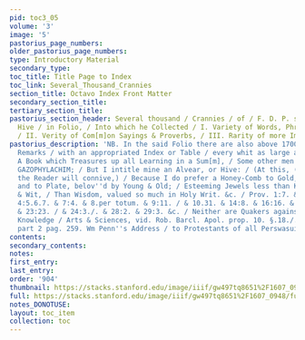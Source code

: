```yaml
---
pid: toc3_05
volume: '3'
image: '5'
pastorius_page_numbers: 
older_pastorius_page_numbers: 
type: Introductory Material
secondary_type: 
toc_title: Title Page to Index
toc_link: Several_Thousand_Crannies
section_title: Octavo Index Front Matter
secondary_section_title: 
tertiary_section_title: 
pastorius_section_header: Several thousand / Crannies / of / F. D. P. s / Alphabetical
  Hive / in Folio, / Into which he Collected / I. Variety of Words, Phrases & Anglicisms,
  / II. Verity of Com[m]on Sayings & Proverbs, / III. Rarity of more Important Matters.
pastorius_description: 'NB. In the said Folio there are also above 1700. Onomastical
  Remarks / with an appropriated Index or Table / every whit as large as this. //
  A Book which Treasures up all Learning in a Sum[m], / Some other men would call,
  GAZOPHYLACHIM; / But I intitle mine an Alvear, or Hive: / (At this, (as I suppose),
  the Reader will connive,) / Because I do prefer a Honey-Comb to Gold, / To Silver
  and to Plate, belov''d by Young & Old; / Esteeming Jewels less than Knowledge Arts
  & Wit, / Than Wisdom, valued so much in Holy Writ. &c. / Prov. 1:7. & 3:13.14. &
  4:5.6.7. & 7:4. & 8.per totum. & 9:11. / & 10.31. & 14:8. & 16:16. & 18:1,2. & 19:8.
  & 23:23. / & 24:3./. & 28:2. & 29:3. &c. / Neither are Quakers against tru Learning,
  Knowledge / Arts & Sciences, vid. Rob. Barcl. Apol. prop. 10. §.18./. / Is. Pennington
  part 2 pag. 259. Wm Penn''s Address / to Protestants of all Perswasuins pag. 147.'
contents: 
secondary_contents: 
notes: 
first_entry: 
last_entry: 
order: '904'
thumbnail: https://stacks.stanford.edu/image/iiif/gw497tq8651%2F1607_0948/full/100,/0/default.jpg
full: https://stacks.stanford.edu/image/iiif/gw497tq8651%2F1607_0948/full/full/0/default.jpg
notes_DONOTUSE: 
layout: toc_item
collection: toc
---
```

